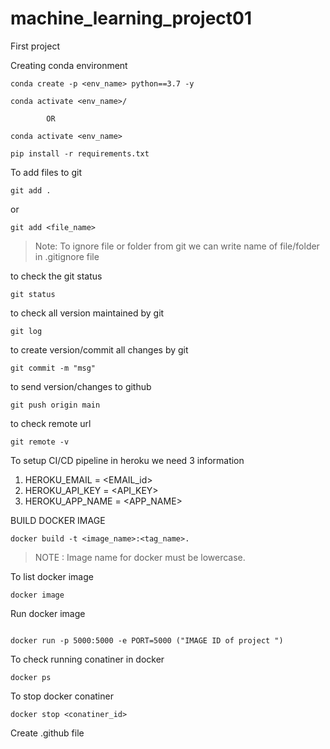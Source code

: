 # machine_learning_project01
First project 



Creating conda environment
```
conda create -p <env_name> python==3.7 -y
```

```
conda activate <env_name>/
```
            OR
```
conda activate <env_name>
```

```
pip install -r requirements.txt
```

To add files to git
```
git add .
```

or
```
git add <file_name>
```

>Note: To ignore file or folder from git we can write name of file/folder in .gitignore file

to check the git status
```
git status
```
to check all version maintained by git
```
git log
```

to create version/commit all changes by git
```
git commit -m "msg"
```

to send version/changes to github
```
git push origin main
``` 

to check remote url
```
git remote -v
```
To setup CI/CD pipeline in heroku we need 3 information
1. HEROKU_EMAIL = <EMAIL_id>
2. HEROKU_API_KEY = <API_KEY>
3. HEROKU_APP_NAME = <APP_NAME>

BUILD DOCKER IMAGE
```
docker build -t <image_name>:<tag_name>.
```
> NOTE : Image name for docker must be lowercase.

To list docker image
```
docker image
```

Run docker image
```

docker run -p 5000:5000 -e PORT=5000 ("IMAGE ID of project ")
```

To check running conatiner in docker
```
docker ps
```

To stop docker conatiner 
```
docker stop <conatiner_id>
````

Create .github file
````

````